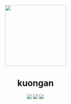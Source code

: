 <div id="header" align="center">
<img src="https://media2.giphy.com/media/Dh5q0sShxgp13DwrvG/giphy.gif?cid=ecf05e47rk8yy5euy2udfyhj5829apu14rrw5p6km40mbhf6&rid=giphy.gif&ct=g" height="200" />
 <h1>
 kuongan
 
 </h1>
</div>
<div id="banner" align="center">
    <img src="https://img.shields.io/badge/Facebook-blue?logo=Facebook&logoColor=white&style=for-the-badge" />
    <img src="https://img.shields.io/badge/Linkedin-purple?logo=Linkedin&logoColor=white&style=for-the-badge" />
    <img src ="https://img.shields.io/badge/Instagram-red?logo=Instagram&logoColor=white&style=for-the-badge" />
</div>
       <div id="footer">
       </div>
        
